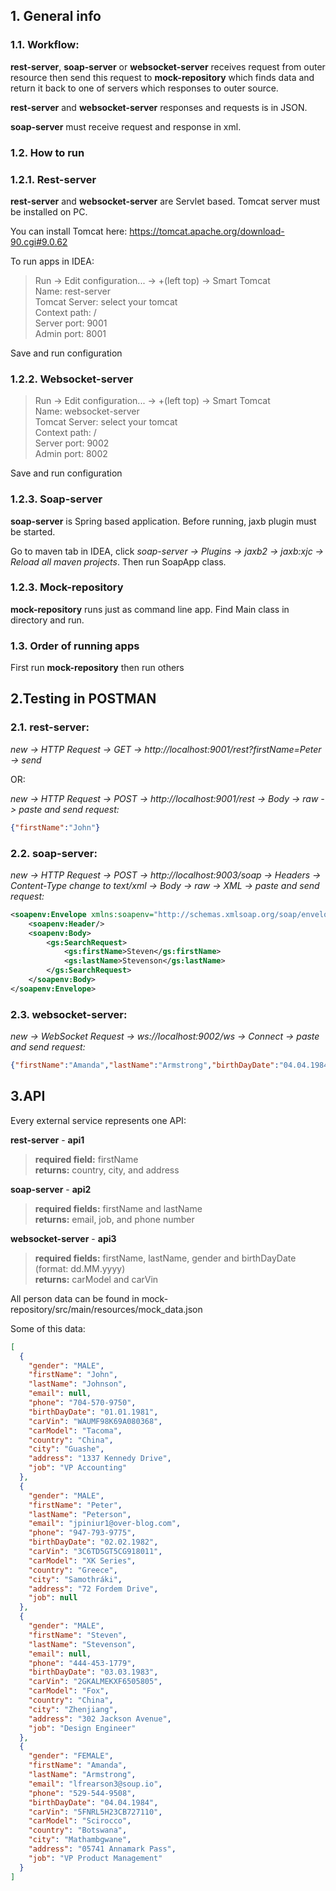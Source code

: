 ## 1. General info

### 1.1. Workflow:

**rest-server**, **soap-server** or **websocket-server** receives request from outer resource then send this request
to **mock-repository** which finds data and return it back to one of servers which responses to outer source.

**rest-server** and **websocket-server** responses and requests is in JSON.

**soap-server** must receive request and response in xml.

### 1.2. How to run

### 1.2.1. Rest-server

**rest-server** and **websocket-server** are Servlet based. Tomcat server must be installed on PC.

You can install Tomcat here: https://tomcat.apache.org/download-90.cgi#9.0.62

To run apps in IDEA:
> Run -> Edit configuration... -> +(left top) -> Smart Tomcat <br>
> Name: rest-server<br>
> Tomcat Server: select your tomcat<br>
> Context path: /<br>
> Server port: 9001<br>
> Admin port: 8001

Save and run configuration

### 1.2.2. Websocket-server

> Run -> Edit configuration... -> +(left top) -> Smart Tomcat <br>
> Name: websocket-server<br>
> Tomcat Server: select your tomcat<br>
> Context path: /<br>
> Server port: 9002<br>
> Admin port: 8002

Save and run configuration

### 1.2.3. Soap-server

**soap-server** is Spring based application. Before running, jaxb plugin must be started.

Go to maven tab in IDEA, click _soap-server -> Plugins -> jaxb2 -> jaxb:xjc -> Reload all maven projects_. Then run
SoapApp class.

### 1.2.3. Mock-repository

**mock-repository** runs just as command line app. Find Main class in directory and run.

### 1.3. Order of running apps

First run **mock-repository** then run others

## 2.Testing in POSTMAN

### 2.1. rest-server:

_new -> HTTP Request -> GET -> http://localhost:9001/rest?firstName=Peter -> send_

OR:

_new -> HTTP Request -> POST -> http://localhost:9001/rest -> Body -> raw -> paste and send request:_

```json
{"firstName":"John"}
```

### 2.2. soap-server:

_new -> HTTP Request -> POST -> http://localhost:9003/soap -> Headers -> Content-Type change to text/xml -> Body -> raw
-> XML -> paste and send request:_

```xml
<soapenv:Envelope xmlns:soapenv="http://schemas.xmlsoap.org/soap/envelope/" xmlns:gs="http://soap.api/xsd">
    <soapenv:Header/>
    <soapenv:Body>
        <gs:SearchRequest>
            <gs:firstName>Steven</gs:firstName>
            <gs:lastName>Stevenson</gs:lastName>
        </gs:SearchRequest>
    </soapenv:Body>
</soapenv:Envelope>
```

### 2.3. websocket-server:

_new -> WebSocket Request -> ws://localhost:9002/ws -> Connect -> paste and send request:_

```json
{"firstName":"Amanda","lastName":"Armstrong","birthDayDate":"04.04.1984","gender":"FEMALE"}
```

## 3.API

Every external service represents one API:

**rest-server** - **api1**
> **required field:** firstName<br>
> **returns:** country, city, and address

**soap-server** - **api2**
> **required fields:** firstName and lastName<br>
> **returns:** email, job, and phone number

**websocket-server** - **api3**
> **required fields:** firstName, lastName, gender and birthDayDate (format: dd.MM.yyyy)<br>
> **returns:** carModel and carVin

All person data can be found in mock-repository/src/main/resources/mock_data.json

Some of this data:

```json
[
  {
    "gender": "MALE",
    "firstName": "John",
    "lastName": "Johnson",
    "email": null,
    "phone": "704-570-9750",
    "birthDayDate": "01.01.1981",
    "carVin": "WAUMF98K69A080368",
    "carModel": "Tacoma",
    "country": "China",
    "city": "Guashe",
    "address": "1337 Kennedy Drive",
    "job": "VP Accounting"
  },
  {
    "gender": "MALE",
    "firstName": "Peter",
    "lastName": "Peterson",
    "email": "jpiniur1@over-blog.com",
    "phone": "947-793-9775",
    "birthDayDate": "02.02.1982",
    "carVin": "3C6TD5GT5CG918011",
    "carModel": "XK Series",
    "country": "Greece",
    "city": "Samothráki",
    "address": "72 Fordem Drive",
    "job": null
  },
  {
    "gender": "MALE",
    "firstName": "Steven",
    "lastName": "Stevenson",
    "email": null,
    "phone": "444-453-1779",
    "birthDayDate": "03.03.1983",
    "carVin": "2GKALMEKXF6505805",
    "carModel": "Fox",
    "country": "China",
    "city": "Zhenjiang",
    "address": "302 Jackson Avenue",
    "job": "Design Engineer"
  },
  {
    "gender": "FEMALE",
    "firstName": "Amanda",
    "lastName": "Armstrong",
    "email": "lfrearson3@soup.io",
    "phone": "529-544-9508",
    "birthDayDate": "04.04.1984",
    "carVin": "5FNRL5H23CB727110",
    "carModel": "Scirocco",
    "country": "Botswana",
    "city": "Mathambgwane",
    "address": "05741 Annamark Pass",
    "job": "VP Product Management"
  }
]
```
